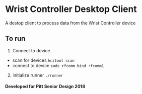 # Wrist Controller Desktop Client
A destop client to process data from the Wrist Controller device 

## To run
1. Connect to device
- scan for devices `hcitool scan`
- connect to device `sudo rfcomm bind rfcomm1`
2. Initialize runner `./runner`


#### Developed for Pitt Senior Design 2018
